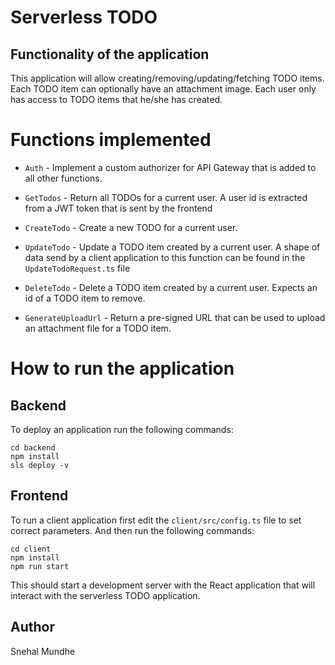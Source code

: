 # Serverless TODO

## Functionality of the application

This application will allow creating/removing/updating/fetching TODO items. Each TODO item can optionally have an attachment image. Each user only has access to TODO items that he/she has created.

# Functions implemented

* `Auth` - Implement a custom authorizer for API Gateway that is added to all other functions.

* `GetTodos` - Return all TODOs for a current user. A user id is extracted from a JWT token that is sent by the frontend

* `CreateTodo` - Create a new TODO for a current user. 

* `UpdateTodo` - Update a TODO item created by a current user. A shape of data send by a client application to this function can be found in the `UpdateTodoRequest.ts` file

* `DeleteTodo` - Delete a TODO item created by a current user. Expects an id of a TODO item to remove.

* `GenerateUploadUrl` - Return a pre-signed URL that can be used to upload an attachment file for a TODO item.


# How to run the application

## Backend

To deploy an application run the following commands:

```
cd backend
npm install
sls deploy -v
```

## Frontend

To run a client application first edit the `client/src/config.ts` file to set correct parameters. And then run the following commands:

```
cd client
npm install
npm run start
```

This should start a development server with the React application that will interact with the serverless TODO application.

## Author
Snehal Mundhe


